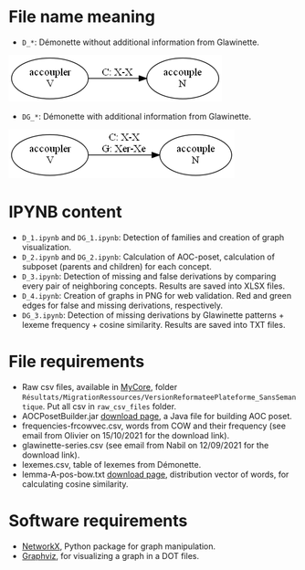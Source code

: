 # File name meaning
- `D_*`: Démonette without additional information from Glawinette.

![without glawinette](edge-D.png)
- `DG_*`: Démonette with additional information from Glawinette.

![with glawinette](edge-DG.png)

# IPYNB content
- `D_1.ipynb` and `DG_1.ipynb`: Detection of families and creation of graph visualization.
- `D_2.ipynb` and `DG_2.ipynb`: Calculation of AOC-poset, calculation of subposet (parents and children) for each concept.
- `D_3.ipynb`: Detection of missing and false derivations by comparing every pair of neighboring concepts. Results are saved into XLSX files.
- `D_4.ipynb`: Creation of graphs in PNG for web validation. Red and green edges for false and missing derivations, respectively.
- `DG_3.ipynb`: Detection of missing derivations by Glawinette patterns + lexeme frequency + cosine similarity. Results are saved into TXT files.

# File requirements
- Raw csv files, available in [MyCore](https://mycore.core-cloud.net/index.php/s/tFSrR5f7ZkVFwj7/authenticate), folder `Résultats/MigrationRessources/VersionReformateePlateforme_SansSemantique`. Put all csv in `raw_csv_files` folder.
- AOCPosetBuilder.jar [download page](https://www.lirmm.fr/~gutierre/gsh), a Java file for building AOC poset.
- frequencies-frcowvec.csv, words from COW and their frequency (see email from Olivier on 15/10/2021 for the download link).
- glawinette-series.csv (see email from Nabil on 12/09/2021 for the download link).
- lexemes.csv, table of lexemes from Démonette.
- lemma-A-pos-bow.txt [download page](https://zenodo.org/record/5975226), distribution vector of words, for calculating cosine similarity.

# Software requirements
- [NetworkX](https://networkx.org/), Python package for graph manipulation.
- [Graphviz](https://graphviz.org/), for visualizing a graph in a DOT files.